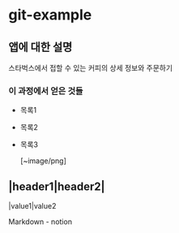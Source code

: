 # git-example
## 앱에 대한 설명

스타벅스에서 접할 수 있는 커피의 상세 정보와 주문하기

### 이 과정에서 얻은 것들

- 목록1
- 목록2
- 목록3

  [~image/png]

|header1|header2|
----
|value1|value2





Markdown - notion
